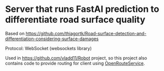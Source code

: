 # Server that runs FastAI prediction to differentiate road surface quality
Based on https://github.com/thiagortk/Road-surface-detection-and-differentiation-considering-surface-damages

Protocol: WebSocket (websockets library)

Used in https://github.com/vladd11/Robot project, so this project also contains code to provide routing for client using [OpenRouteService](https://openrouteservice.org/).